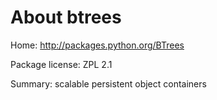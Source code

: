 About btrees
============

Home: http://packages.python.org/BTrees

Package license: ZPL 2.1

Summary: scalable persistent object containers
